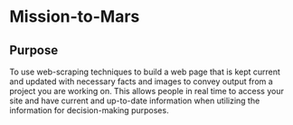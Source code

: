# Mission-to-Mars

## Purpose
To use web-scraping techniques to build a web page that is kept current and updated with necessary facts and images to convey output from a project you are working on. This allows people in real time to access your site and have current and up-to-date information when utilizing the information for decision-making purposes.
